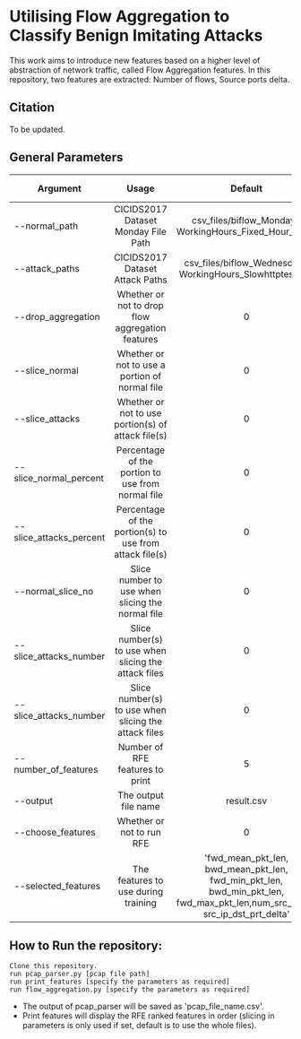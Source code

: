 # Utilising Flow Aggregation to Classify Benign Imitating Attacks 


This work aims to introduce new features based on a higher level of abstraction of network traffic, called Flow Aggregation features.
In this repository, two features are extracted: Number of flows, Source ports delta.

## Citation
To be updated.



## General Parameters

| Argument       | Usage        				 	     | Default       |  Values and Notes	          |
| ---------------|:-------------------------------------:|:-------------:|:-------------------|
| --normal_path      | CICIDS2017 Dataset Monday File Path     | csv_files/biflow_Monday-WorkingHours_Fixed_Hour_0.csv  |  |
| --attack_paths     | CICIDS2017 Dataset Attack Paths     | csv_files/biflow_Wednesday-WorkingHours_Slowhttptest.csv  | Comma separated |
| --drop_aggregation | Whether or not to drop flow aggregation features | 0 | 0/1 |
| --slice_normal | Whether or not to use a portion of normal file | 0 | 0/1 |
| --slice_attacks | Whether or not to use portion(s) of attack file(s) | 0 | 0/1 (comma separated) |
| --slice_normal_percent | Percentage of the portion to use from normal file | 0 |  |
| --slice_attacks_percent | Percentage of the portion(s) to use from attack file(s) | 0 | Comma separated |
| --normal_slice_no | Slice number to use when slicing the normal file | 0 |  |
| --slice_attacks_number | Slice number(s) to use when slicing the attack files | 0 | Comma separated |
| --slice_attacks_number | Slice number(s) to use when slicing the attack files | 0 | Comma separated |
| --number_of_features | Number of RFE features to print | 5 | Only used in print_features script |
| --output  | The output file name | result.csv ||
| --choose_features |  Whether or not to run RFE | 0 | 0/1 (check selected_features argument) |
| --selected_features | The features to use during training | 'fwd_mean_pkt_len, bwd_mean_pkt_len, fwd_min_pkt_len, bwd_min_pkt_len, fwd_max_pkt_len,num_src_flows, src_ip_dst_prt_delta' | |



## How to Run the repository:

```
Clone this repository.
run pcap_parser.py [pcap file path] 
run print_features [specify the parameters as required] 
run flow_aggregation.py [specify the parameters as required]

```

- The output of pcap_parser will be saved as 'pcap_file_name.csv'.
- Print features will display the RFE ranked features in order (slicing in parameters is only used if set, default is to use the whole files). 
